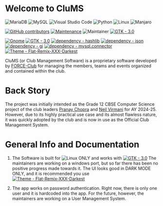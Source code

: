 # Welcome to CluMS
![MariaDB](https://img.shields.io/badge/MariaDB-003545?style=for-the-badge&logo=mariadb&logoColor=white) ![MySQL](https://img.shields.io/badge/mysql-4479A1.svg?style=for-the-badge&logo=mysql&logoColor=white) ![Visual Studio Code](https://img.shields.io/badge/Visual%20Studio%20Code-0078d7.svg?style=for-the-badge&logo=visual-studio-code&logoColor=white) ![Python](https://img.shields.io/badge/python-3670A0?style=for-the-badge&logo=python&logoColor=ffdd54) ![Linux](https://img.shields.io/badge/Linux-FCC624?style=for-the-badge&logo=linux&logoColor=black) ![Manjaro](https://img.shields.io/badge/Manjaro-35BF5C?style=for-the-badge&logo=Manjaro&logoColor=white)

[![GitHub contributors](https://img.shields.io/github/contributors/Pranay-Chopra/CluMS?style=for-the-badge)](https://GitHub.com/Pranay-Chopra/CluMS/graphs/contributors/) [![Maintenance](https://img.shields.io/badge/Maintained%3F-no-red.svg?style=for-the-badge)](https://bitbucket.org/lbesson/ansi-colors) ![Maintainer](https://img.shields.io/badge/Maintainer-PranayChopra-blue?style=for-the-badge)
[![GTK - 3.0](https://img.shields.io/badge/GTK-3.0-green?style=for-the-badge&logo=gtk)](https://gtk.org)

[![Gnome](https://img.shields.io/badge/Gnome-blue?style=for-the-badge&logo=gnome&logoColor=black)](https://gnome.org) [![GTK - 3.0](https://img.shields.io/badge/GTK-3.0-green?style=for-the-badge&logo=gtk)](https://gtk.org) [![dependency - hashlib](https://img.shields.io/badge/dependency-hashlib-blue?style=for-the-badge)](https://pypi.org/project/hashlib) [![dependency - json](https://img.shields.io/badge/dependency-json-blue?style=for-the-badge)](https://pypi.org/project/json) [![dependency - gi](https://img.shields.io/badge/dependency-gi-blue?style=for-the-badge)](https://pypi.org/project/gi) [![dependency - mysql.connector](https://img.shields.io/badge/dependency-mysql.connector-blue?style=for-the-badge)](https://pypi.org/project/mysql.connector) [![Theme - Flat-Remix-XXX-Darkest](https://img.shields.io/badge/Theme-Flat--Remix--XXX--Darkest-191919?logo=gnome&style=for-the-badge)](https://github.com/daniruiz/Flat-Remix-Gtk)

CluMS (or Club Management Software) is a proprietary software developed by [FORCE-Club](github.com/FORCE-Fest) for managing the members, teams and events organized and contained within the club.

# Back Story
The project was initially intended as the Grade 12 CBSE Computer Science project of the club leaders [Pranay Chopra](github.com/Pranay-Chopra) and [Neil Virmani](github.com/NVirCX) for AY 2024-25. However, due to its highly practical use case and its almost flawless nature, it was quickly adopted by the club and is now in use as the Official Club Management System.

# General Info and Documentation
1. The Software is built for ![Linux](https://img.shields.io/badge/Linux-FCC624?logo=linux&logoColor=black) ONLY and works with [![GTK - 3.0](https://img.shields.io/badge/GTK-3.0-green?logo=gtk)](https://gtk.org) The maintainers are working on a windows port, but so far there has been no positive progress made towards it. The UI looks good in DARK MODE ONLY, and it is recommended you use [![Theme - Flat-Remix-XXX-Darkest](https://img.shields.io/badge/Theme-Flat--Remix--XXX--Darkest-191919?logo=gnome)](https://github.com/daniruiz/Flat-Remix-Gtk)

2. The app works on password authentication. Right now, there is only one user and it is hardcoded into the app. For the future, however, the maintainers are working on a User Management System.
